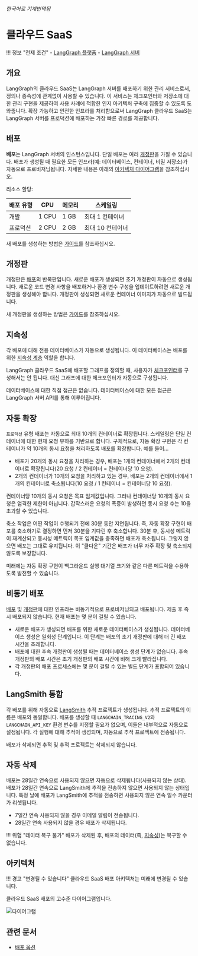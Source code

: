 _한국어로 기계번역됨_

# 클라우드 SaaS

!!! 정보 "전제 조건"
    - [LangGraph 플랫폼](./langgraph_platform.md)
    - [LangGraph 서버](./langgraph_server.md)

## 개요

LangGraph의 클라우드 SaaS는 LangGraph 서버를 배포하기 위한 관리 서비스로서, 정의나 종속성에 관계없이 사용할 수 있습니다. 이 서비스는 체크포인터와 저장소에 대한 관리 구현을 제공하여 사용 사례에 적합한 인지 아키텍처 구축에 집중할 수 있도록 도와줍니다. 확장 가능하고 안전한 인프라를 처리함으로써 LangGraph 클라우드 SaaS는 LangGraph 서버를 프로덕션에 배포하는 가장 빠른 경로를 제공합니다.

## 배포

**배포**는 LangGraph 서버의 인스턴스입니다. 단일 배포는 여러 [개정판](#revision)을 가질 수 있습니다. 배포가 생성될 때 필요한 모든 인프라(예: 데이터베이스, 컨테이너, 비밀 저장소)가 자동으로 프로비저닝됩니다. 자세한 내용은 아래의 [아키텍처 다이어그램](#architecture)을 참조하십시오.

리소스 할당:

| **배포 유형** | **CPU** | **메모리** | **스케일링**         |
|---------------|---------|------------|---------------------|
| 개발          | 1 CPU   | 1 GB       | 최대 1 컨테이너    |
| 프로덕션      | 2 CPU   | 2 GB       | 최대 10 컨테이너   |

새 배포를 생성하는 방법은 [가이드](../cloud/deployment/cloud.md#create-new-deployment)를 참조하십시오.

## 개정판

개정판은 [배포](#deployment)의 반복판입니다. 새로운 배포가 생성되면 초기 개정판이 자동으로 생성됩니다. 새로운 코드 변경 사항을 배포하거나 환경 변수 구성을 업데이트하려면 새로운 개정판을 생성해야 합니다. 개정판이 생성되면 새로운 컨테이너 이미지가 자동으로 빌드됩니다.

새 개정판을 생성하는 방법은 [가이드](../cloud/deployment/cloud.md#create-new-revision)를 참조하십시오.

## 지속성

각 배포에 대해 전용 데이터베이스가 자동으로 생성됩니다. 이 데이터베이스는 배포를 위한 [지속성 계층](../concepts/persistence.md) 역할을 합니다.

LangGraph 클라우드 SaaS에 배포할 그래프를 정의할 때, 사용자가 [체크포인터](../concepts/persistence.md#checkpointer-libraries)를 구성해서는 안 됩니다. 대신 그래프에 대한 체크포인터가 자동으로 구성됩니다.

데이터베이스에 대한 직접 접근은 없습니다. 데이터베이스에 대한 모든 접근은 LangGraph 서버 API를 통해 이루어집니다.

## 자동 확장

`프로덕션` 유형 배포는 자동으로 최대 10개의 컨테이너로 확장됩니다. 스케일링은 단일 컨테이너에 대한 현재 요청 부하를 기반으로 합니다. 구체적으로, 자동 확장 구현은 각 컨테이너가 약 10개의 동시 요청을 처리하도록 배포를 확장합니다. 예를 들어...

- 배포가 20개의 동시 요청을 처리하는 경우, 배포는 1개의 컨테이너에서 2개의 컨테이너로 확장됩니다(20 요청 / 2 컨테이너 = 컨테이너당 10 요청).
- 2개의 컨테이너가 10개의 요청을 처리하고 있는 경우, 배포는 2개의 컨테이너에서 1개의 컨테이너로 축소됩니다(10 요청 / 1 컨테이너 = 컨테이너당 10 요청).

컨테이너당 10개의 동시 요청은 목표 임계값입니다. 그러나 컨테이너당 10개의 동시 요청은 엄격한 제한이 아닙니다. 갑작스러운 요청의 폭증이 발생하면 동시 요청 수는 10을 초과할 수 있습니다.

축소 작업은 어떤 작업이 수행되기 전에 30분 동안 지연됩니다. 즉, 자동 확장 구현이 배포를 축소하기로 결정하면 먼저 30분을 기다린 후 축소합니다. 30분 후, 동시성 메트릭이 재계산되고 동시성 메트릭이 목표 임계값을 충족하면 배포가 축소됩니다. 그렇지 않으면 배포는 그대로 유지됩니다. 이 "쿨다운" 기간은 배포가 너무 자주 확장 및 축소되지 않도록 보장합니다.

미래에는 자동 확장 구현이 백그라운드 실행 대기열 크기와 같은 다른 메트릭을 수용하도록 발전할 수 있습니다.

## 비동기 배포

[배포](#deployment) 및 [개정판](#revision)에 대한 인프라는 비동기적으로 프로비저닝되고 배포됩니다. 제출 후 즉시 배포되지 않습니다. 현재 배포는 몇 분이 걸릴 수 있습니다.

- 새로운 배포가 생성되면 배포를 위한 새로운 데이터베이스가 생성됩니다. 데이터베이스 생성은 일회성 단계입니다. 이 단계는 배포의 초기 개정판에 대해 더 긴 배포 시간을 초래합니다.
- 배포에 대한 후속 개정판이 생성될 때는 데이터베이스 생성 단계가 없습니다. 후속 개정판의 배포 시간은 초기 개정판의 배포 시간에 비해 크게 빨라집니다.
- 각 개정판의 배포 프로세스에는 몇 분이 걸릴 수 있는 빌드 단계가 포함되어 있습니다.

## LangSmith 통합

각 배포를 위해 자동으로 [LangSmith](https://docs.smith.langchain.com/) 추적 프로젝트가 생성됩니다. 추적 프로젝트의 이름은 배포와 동일합니다. 배포를 생성할 때 `LANGCHAIN_TRACING_V2`와 `LANGCHAIN_API_KEY` 환경 변수를 지정할 필요가 없으며, 이들은 내부적으로 자동으로 설정됩니다. 각 실행에 대해 추적이 생성되며, 자동으로 추적 프로젝트에 전송됩니다.

배포가 삭제되면 추적 및 추적 프로젝트는 삭제되지 않습니다.

## 자동 삭제

배포는 28일간 연속으로 사용되지 않으면 자동으로 삭제됩니다(사용되지 않는 상태). 배포가 28일간 연속으로 LangSmith에 추적을 전송하지 않으면 사용되지 않는 상태입니다. 특정 날에 배포가 LangSmith에 추적을 전송하면 사용되지 않은 연속 일수 카운터가 리셋됩니다.

- 7일간 연속 사용되지 않을 경우 이메일 알림이 전송됩니다.
- 28일간 연속 사용되지 않을 경우 배포가 삭제됩니다.

!!! 위험 "데이터 복구 불가"
    배포가 삭제된 후, 배포의 데이터(즉, [지속성](#persistence))는 복구할 수 없습니다.

## 아키텍처

!!! 경고 "변경될 수 있습니다"
    클라우드 SaaS 배포 아키텍처는 미래에 변경될 수 있습니다.

클라우드 SaaS 배포의 고수준 다이어그램입니다.

![다이어그램](img/langgraph_cloud_architecture.png)

## 관련 문서

- [배포 옵션](./deployment_options.md)
